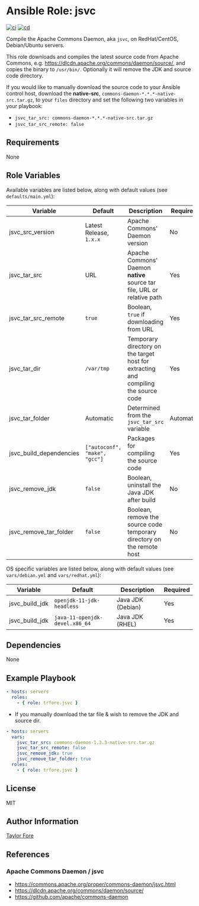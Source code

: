 # Ansible Role: jsvc

[![ci](https://github.com/trfore/ansible-role-jsvc/workflows/ci/badge.svg?branch=main&event=push)](https://github.com/trfore/ansible-role-jsvc/actions/workflows/ci.yml)
[![cd](https://github.com/trfore/ansible-role-jsvc/workflows/cd/badge.svg?branch=main&event=push)](https://github.com/trfore/ansible-role-jsvc/actions/workflows/cd.yml)

Compile the Apache Commons Daemon, aka `jsvc`, on RedHat/CentOS, Debian/Ubuntu servers.

This role downloads and compiles the latest source code from Apache Commons, e.g. https://dlcdn.apache.org/commons/daemon/source/, and copies the binary to `/usr/bin/`. Optionally it will remove the JDK and source code directory.

If you would like to manually download the source code to your Ansible control host, download the **native-src**, `commons-daemon-*.*.*-native-src.tar.gz`, to your `files` directory and set the following two variables in your playbook:

- `jsvc_tar_src: commons-daemon-*.*.*-native-src.tar.gz`
- `jsvc_tar_src_remote: false`

## Requirements

None

## Role Variables

Available variables are listed below, along with default values (see `defaults/main.yml`):

| Variable                | Default                       | Description                                                                         | Required  |
| ----------------------- | ----------------------------- | ----------------------------------------------------------------------------------- | --------- |
| jsvc_src_version        | Latest Release, `1.x.x`       | Apache Commons' Daemon version                                                      | No        |
| jsvc_tar_src            | URL                           | Apache Commons' Daemon **native** source tar file, URL or relative path             | Yes       |
| jsvc_tar_src_remote     | `true`                        | Boolean, `true` if downloading from URL                                             | Yes       |
| jsvc_tar_dir            | `/var/tmp`                    | Temporary directory on the target host for extracting and compiling the source code | Yes       |
| jsvc_tar_folder         | Automatic                     | Determined from the `jsvc_tar_src` variable                                         | Automatic |
| jsvc_build_dependencies | `["autoconf", "make", "gcc"]` | Packages for compiling the source code                                              | Yes       |
| jsvc_remove_jdk         | `false`                       | Boolean, uninstall the Java JDK after build                                         | No        |
| jsvc_remove_tar_folder  | `false`                       | Boolean, remove the source code temporary directory on the remote host              | No        |

OS specific variables are listed below, along with default values (see `vars/debian.yml` and `vars/redhat.yml`):

| Variable       | Default                        | Description       | Required |
| -------------- | ------------------------------ | ----------------- | -------- |
| jsvc_build_jdk | `openjdk-11-jdk-headless`      | Java JDK (Debian) | Yes      |
| jsvc_build_jdk | `java-11-openjdk-devel.x86_64` | Java JDK (RHEL)   | Yes      |

## Dependencies

None

## Example Playbook

```yaml
- hosts: servers
  roles:
    - { role: trfore.jsvc }
```

- If you manually download the tar file & wish to remove the JDK and source dir.

```yaml
- hosts: servers
  vars:
    jsvc_tar_src: commons-daemon-1.3.3-native-src.tar.gz
    jsvc_tar_src_remote: false
    jsvc_remove_jdk: true
    jsvc_remove_tar_folder: true
  roles:
    - { role: trfore.jsvc }
```

## License

MIT

## Author Information

[Taylor Fore](https://github.com/trfore)

## References

### Apache Commons Daemon / jsvc

- https://commons.apache.org/proper/commons-daemon/jsvc.html
- https://dlcdn.apache.org/commons/daemon/source/
- https://github.com/apache/commons-daemon
